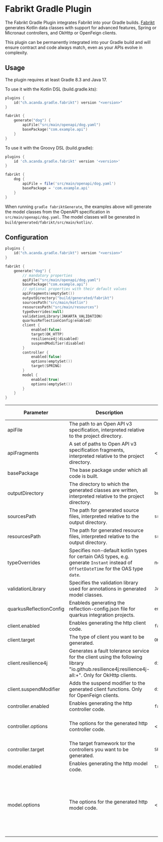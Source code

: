 # Fabrikt Gradle Plugin

The Fabrikt Gradle Plugin integrates Fabrikt into your Gradle builds.
[Fabrikt](https://github.com/cjbooms/fabrikt) generates Kotlin data classes with
support for advanced features, Spring or Micronaut controllers, and OkHttp or
OpenFeign clients.

This plugin can be permanently integrated into your Gradle build and will ensure
contract and code always match, even as your APIs evolve in complexity.

## Usage

The plugin requires at least Gradle 8.3 and Java 17.

To use it with the Kotlin DSL (build.gradle.kts):

```kotlin
plugins {
    id("ch.acanda.gradle.fabrikt") version "<version>"
}

fabrikt {
    generate("dog") {
        apiFile("src/main/openapi/dog.yaml")
        basePackage("com.example.api")
    }
}
```

To use it with the Groovy DSL (build.gradle):

```groovy
plugins {
    id 'ch.acanda.gradle.fabrikt' version '<version>'
}

fabrikt {
    dog {
        apiFile = file('src/main/openapi/dog.yaml')
        basePackage = 'com.example.api'
    }
}
```

When running `gradle fabriktGenerate`, the examples above will generate the
model classes from the OpenAPI specification in `src/main/openapi/dog.yaml`. The
model classes will be generated in `build/generated/fabrikt/src/main/kotlin/`.

## Configuration

```kotlin
plugins {
    id("ch.acanda.gradle.fabrikt") version "<version>"
}

fabrikt {
    generate("dog") {
        // mandatory properties
        apiFile("src/main/openapi/dog.yaml")
        basePackage("com.example.api")
        // optional properties with their default values
        apiFragments(emptySet())
        outputDirectory("build/generated/fabrikt")
        sourcesPath("src/main/kotlin")
        resourcesPath("src/main/resources")
        typeOverrides(null)
        validationLibrary(JAKARTA_VALIDATION)
        quarkusReflectionConfig(enabled)
        client {
            enabled(false)
            target(OK_HTTP)
            resilience4j(disabled)
            suspendModifier(disabled)
        }
        controller {
            enabled(false)
            options(emptySet())
            target(SPRING)
        }
        model {
            enabled(true)
            options(emptySet())
        }
    }
}
```

| Parameter               | Description                                                                                                                                          | Default value             | Supported types or values                                                                                                                                                                                                       |
|-------------------------|------------------------------------------------------------------------------------------------------------------------------------------------------|---------------------------|---------------------------------------------------------------------------------------------------------------------------------------------------------------------------------------------------------------------------------|
| apiFile                 | The path to an Open API v3 specification, interpreted relative to the project directory.                                                             |                           | CharSequence, File, Path, RegularFile, or a Provider of any of those types.                                                                                                                                                     |
| apiFragments            | A set of paths to Open API v3 specification fragments, interpreted relative to the project directory.                                                | \<empty set>              | Varargs or Iterable of any type supported by [Project.files(...)](https://docs.gradle.org/current/kotlin-dsl/gradle/org.gradle.api/-project/files.html).                                                                        |
| basePackage             | The base package under which all code is built.                                                                                                      |                           | CharSequence, Provider\<CharSequence>.                                                                                                                                                                                          |
| outputDirectory         | The directory to which the generated classes are written, interpreted relative to the project directory.                                             | `build/generated/fabrikt` | CharSequence, File, Path, RegularFile, or a Provider of any of those types.                                                                                                                                                     |
| sourcesPath             | The path for generated source files, interpreted relative to the output directory.                                                                   | `src/main/kotlin`         | CharSequence, File, Path, RegularFile, or a Provider of any of those types.                                                                                                                                                     |
| resourcesPath           | The path for generated resource files, interpreted relative to the output directory.                                                                 | `src/main/resources`      | CharSequence, File, Path, RegularFile, or a Provider of any of those types.                                                                                                                                                     |
| typeOverrides           | Specifies non-default kotlin types for certain OAS types, e.g. generate `Instant` instead of `OffsetDateTime` for the OAS type `date`.               | not set                   | Enum: `DATETIME_AS_INSTANT`, `DATETIME_AS_INSTANT`.                                                                                                                                                                             |
| validationLibrary       | Specifies the validation library used for annotations in generated model classes.                                                                    | `JAKARTA_VALIDATION`      | Enum: `JAVAX_VALIDATION`, `JAKARTA_VALIDATION`.                                                                                                                                                                                 |
| quarkusReflectionConfig | Enableds generating the reflection-config.json file for quarkus integration projects.                                                                | `enabled`                 | Boolean: `enabled`, `disabled`, `true`, `false`.                                                                                                                                                                                |
| client.enabled          | Enables generating the http client code.                                                                                                             | `false`                   | Boolean: `true`, `false`.                                                                                                                                                                                                       |
| client.target           | The type of client you want to be generated.                                                                                                         | `OK_HTTP`                 | Enum: `OK_HTTP`, `OPEN_FEIGN`.                                                                                                                                                                                                  |
| client.resilience4j     | Generates a fault tolerance service for the client using the following library "io.github.resilience4j:resilience4j-all:+". Only for OkHttp clients. | `disabled`                | Boolean: `enabled`, `disabled`, `true`, `false`.                                                                                                                                                                                |
| client.suspendModifier  | Adds the suspend modifier to the generated client functions. Only for OpenFeign clients.                                                             | `disabled`                | Boolean: `enabled`, `disabled`, `true`, `false`.                                                                                                                                                                                |
| controller.enabled      | Enables generating the http controller code.                                                                                                         | `false`                   | Boolean: `true`, `false`.                                                                                                                                                                                                       |
| controller.options      | The options for the generated http controller code.                                                                                                  | \<empty set>              | Varargs, Iterable, or Provider\<Iterable> of Enum: `SUSPEND_MODIFIER`, `AUTHENTICATION`.                                                                                                                                        |
| controller.target       | The target framework tor the controllers you want to be generated.                                                                                   | `SPRING`                  | Enum: `SPRING`, `MICRONAUT`.                                                                                                                                                                                                    |
| model.enabled           | Enables generating the http model code.                                                                                                              | `true`                    | Boolean: `true`, `false`.                                                                                                                                                                                                       |
| model.options           | The options for the generated http model code.                                                                                                       | \<empty set>              | Varargs, Iterable, or Provider\<Iterable> of Enum: `X_EXTENSIBLE_ENUMS`, `JAVA_SERIALIZATION`, `QUARKUS_REFLECTION`, `MICRONAUT_INTROSPECTION`, `MICRONAUT_REFLECTION`, `INCLUDE_COMPANION_OBJECT`, `INCLUDE_COMPANION_OBJECT`. |
